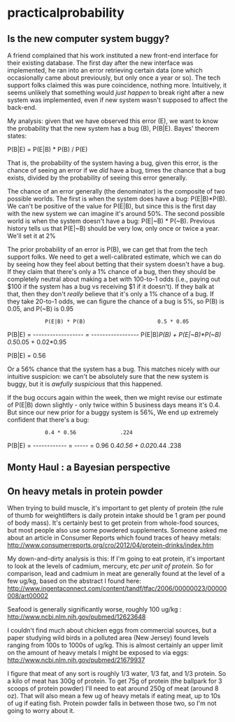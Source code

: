 # practicalprobability


## Is the new computer system buggy?
A friend complained that his work instituted a new front-end interface for their existing database.  The first day after the new interface was implemented, he ran into an error retrieving certain data (one which occasionally came about previously, but only once a year or so).  The tech support folks claimed this was pure coincidence, nothing more.  Intuitively, it seems unlikely that something would *just happen* to break right after a new system was implemented, even if new system wasn't supposed to affect the back-end.

My analysis: given that we have observed this error (E), we want to know the probability that the new system has a bug (B), P(B|E).  Bayes' theorem states:

P(B|E) = P(E|B) * P(B) / P(E)

That is, the probability of the system having a bug, given this error, is the chance of seeing an error if we *did* have a bug, times the chance that a bug exists, divided by the probability of seeing this error generally.

The chance of an error generally (the denominator) is the composite of two possible worlds.  The first is when the system does have a bug: P(E|B)*P(B).  We can't be positive of the value for P(E|B), but since this is the first day with the new system we can imagine it's around 50%.  The second possible world is when the system doesn't have a bug: P(E|~B) * P(~B).  Previous history tells us that P(E|~B) should be very low, only once or twice a year.  We'll set it at 2%

The prior probability of an error is P(B), we can get that from the tech support folks.  We need to get a well-calibrated estimate, which we can do by seeing how they feel about betting that their system doesn't have a bug.  If they claim that there's only a 1% chance of a bug, then they should be completely neutral about making a bet with 100-to-1 odds (i.e., paying out $100 if the system has a bug vs receiving $1 if it doesn't).  If they balk at that, then they don't *really* believe that it's only a 1% chance of a bug.  If they take 20-to-1 odds, we can figure the chance of a bug is 5%, so P(B) is 0.05, and P(~B) is 0.95

 	 			P(E|B) * P(B)						0.5 * 0.05
P(B|E) =  	  ------------------			=    -----------------
			P(E|B)*P(B) + P(E|~B)*P(~B)			0.5*0.05 + 0.02*0.95


P(B|E) = 0.56

Or a 56% chance that the system has a bug.  This matches nicely with our intuitive suspicion: we can't be absolutely sure that the new system is buggy, but it is *awfully suspicious* that this happened.

If the bug occurs again within the week, then we might revise our estimate of P(E|B) down slightly - only twice within 5 business days means it's 0.4.  But since our new prior for a buggy system is 56%, We end up extremely confident that there's a bug:

				0.4 * 0.56				.224	
P(B|E) = 		------------		=   -----	= 0.96
			0.4*0.56 + 0.02*0.44		.238 



## Monty Haul : a Bayesian perspective



## On heavy metals in protein powder

When trying to build muscle, it's important to get plenty of protein (the rule of thumb for weightlifters is daily protein intake should be 1 gram per pound of body mass).  It's certainly best to get protein from whole-food sources, but most people also use some powdered supplements.  Someone asked me about an article in Consumer Reports which found traces of heavy metals: 
http://www.consumerreports.org/cro/2012/04/protein-drinks/index.htm

My down-and-dirty analysis is this: If I'm going to eat protein, it's important to look at the levels of cadmium, mercury, etc *per unit of protein*. So for comparison, lead and cadmium in meat are generally found at the level of a few ug/kg, based on the abstract I found here:
http://www.ingentaconnect.com/content/tandf/tfac/2006/00000023/00000008/art00002

Seafood is generally significantly worse, roughly 100 ug/kg : 
http://www.ncbi.nlm.nih.gov/pubmed/12623648

I couldn't find much about chicken eggs from commercial sources, but a paper studying wild birds in a polluted area (New Jersey) found levels ranging from 100s to 1000s of ug/kg. This is almost certainly an upper limit on the amount of heavy metals I might be exposed to via eggs:
http://www.ncbi.nlm.nih.gov/pubmed/21679937

I figure that meat of any sort is roughly 1/3 water, 1/3 fat, and 1/3 protein. So a kilo of meat has 300g of protein. To get 75g of protein (the ballpark for 3 scoops of protein powder) I'll need to eat around 250g of meat (around 8 oz). That will also mean a few ug of heavy metals if eating meat, up to 10s of ug if eating fish. Protein powder falls in between those two, so I'm not going to worry about it.


